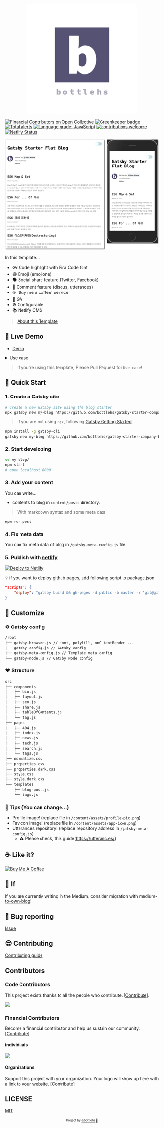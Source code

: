 <div align="center">

  <img src="./assets/gatsby-starter-company-blog.png" width="360px" />

</div>

[![Financial Contributors on Open Collective](https://opencollective.com/gatsby-starter-company-blog/all/badge.svg?label=financial+contributors)](https://opencollective.com/gatsby-starter-company-blog) [![Greenkeeper badge](https://badges.greenkeeper.io/bottlehs/gatsby-starter-company-blog.svg)](https://greenkeeper.io/)
[![Total alerts](https://img.shields.io/lgtm/alerts/g/bottlehs/gatsby-starter-company-blog.svg?logo=lgtm&logoWidth=18)](https://lgtm.com/projects/g/bottlehs/gatsby-starter-company-blog/alerts/)
[![Language grade: JavaScript](https://img.shields.io/lgtm/grade/javascript/g/bottlehs/gatsby-starter-company-blog.svg?logo=lgtm&logoWidth=18)](https://lgtm.com/projects/g/bottlehs/gatsby-starter-company-blog/context:javascript)
[![contributions welcome](https://img.shields.io/badge/contributions-welcome-brightgreen.svg?style=flat)](https://github.com/bottlehs/gatsby-starter-company-blog/issues)
[![Netlify Status](https://api.netlify.com/api/v1/badges/c65d64a4-7243-4b54-9221-5964724b8251/deploy-status)](https://app.netlify.com/sites/gatsby-starter-company-blog/deploys)

![screenshot](./assets/screenshot.png)

In this template...

- 👓 Code highlight with Fira Code font
- 😄 Emoji (emojione)
- 🗣 Social share feature (Twitter, Facebook)
- 💬 Comment feature (disqus, utterances)
- ☕ 'Buy me a coffee' service
- 📝 GA
- ⚙ Configurable
- 📚 Netlify CMS

> [About this Template](https://www.gatsbyjs.org/starters/bottlehs/gatsby-starter-company-blog/)

## 🔗 Live Demo

- [Demo](https://gatsby-starter-company-blog.netlify.app)

<details>
  <summary>Use case</summary>
  <p>
    <img src="./assets/demos.png" alt="demo-image">
    <ul>
      <li>bottlehs.com: https://bottlehs.com</li>
    </ul>
  </p>
</details>

> If you're using this template, Please Pull Request for `Use case`!

## 🚀 Quick Start

### 1. Create a Gatsby site

```sh
# create a new Gatsby site using the blog starter
npx gatsby new my-blog https://github.com/bottlehs/gatsby-starter-company-blog
```

> If you are not using `npx`, following [Gatsby Getting Started](https://www.gatsbyjs.org/docs/quick-start)

```sh
npm install -g gatsby-cli
gatsby new my-blog https://github.com/bottlehs/gatsby-starter-company-blog
```

### 2. Start developing

```sh
cd my-blog/
npm start
# open localhost:8000
```

### 3. Add your content

You can write...

- contents to blog in `content/posts` directory.

> With markdown syntax and some meta data

```sh
npm run post
```

### 4. Fix meta data

You can fix meta data of blog in `/gatsby-meta-config.js` file.

### 5. Publish with [netlify](https://netlify.com)

[![Deploy to Netlify](https://www.netlify.com/img/deploy/button.svg)](https://app.netlify.com/start/deploy?repository=https://github.com/bottlehs/gatsby-starter-company-blog)

:bulb: if you want to deploy github pages, add following script to package.json

```json
"scripts": {
    "deploy": "gatsby build && gh-pages -d public -b master -r 'git@github.com:${your github id}/${github page name}.github.io.git'"
}
```

## 🎨 Customize

### ⚙ Gatsby config

```sh
/root
├── gatsby-browser.js // font, polyfill, onClientRender ...
├── gatsby-config.js // Gatsby config
├── gatsby-meta-config.js // Template meta config
└── gatsby-node.js // Gatsby Node config
```

### ❤ Structure

```sh
src
├── components
│   ├── bio.js
│   ├── layout.js
│   ├── seo.js
│   ├── share.js
│   ├── tableOfContents.js
│   └── tag.js
├── pages
│   ├── 404.js
│   ├── index.js
│   ├── news.js
│   ├── tech.js
│   ├── search.js
│   └── tags.js
│── normalize.css
│── properties.css
│── properties.dark.css
│── style.css
│── style.dark.css
└── templates
    ├── blog-post.js
    └── tags.js
```

### 🍭 Tips (You can change...)

- Profile image! (replace file in `/content/assets/profile-pic.png`)
- Favicon image! (replace file in `/content/assets/app-icon.png`)
- Utterances repository! (replace repository address in `/gatsby-meta-config.js`)
  - ⚠️ Please check, this guide(<https://utteranc.es/>)

## ☕ Like it?

<a href="https://www.buymeacoffee.com/bottlehs" target="_blank">
  <img src="https://www.buymeacoffee.com/assets/img/custom_images/purple_img.png" alt="Buy Me A Coffee" style="height: auto !important;width: auto !important;" >
</a>

## 🤔 If

If you are currently writing in the Medium, consider migration with [medium-to-own-blog](https://github.com/mathieudutour/medium-to-own-blog)!

## :bug: Bug reporting

[Issue](https://github.com/bottlehs/gatsby-starter-company-blog/issues)

## 😎 Contributing

[Contributing guide](./CONTRIBUTING.md)

## Contributors

### Code Contributors

This project exists thanks to all the people who contribute. [[Contribute](CONTRIBUTING.md)].

<a href="https://github.com/bottlehs/gatsby-starter-company-blog/graphs/contributors">
<img src="https://opencollective.com/gatsby-starter-company-blog/contributors.svg?width=890&button=false" />
</a>

### Financial Contributors

Become a financial contributor and help us sustain our community. [[Contribute](https://opencollective.com/gatsby-starter-company-blog/contribute)]

#### Individuals

<a href="https://opencollective.com/gatsby-starter-company-blog"><img src="https://opencollective.com/gatsby-starter-company-blog/individuals.svg?width=890"></a>

#### Organizations

Support this project with your organization. Your logo will show up here with a link to your website. [[Contribute](https://opencollective.com/gatsby-starter-company-blog/contribute)]

## LICENSE

[MIT](./LICENSE)

<div align="center">

<sub><sup>Project by <a href="https://github.com/bottlehs">@bottlehs</a></sup></sub><small>🤩</small>

</div>

